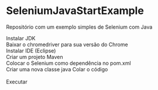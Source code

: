 # SeleniumJavaStartExample
Repositório com um exemplo simples de Selenium com Java

Instalar JDK<br />
Baixar o chromedriver para sua versão do Chrome<br />
Instalar IDE (Eclipse)<br />
Criar um projeto Maven<br />
Colocar o Selenium como dependência no pom.xml<br />
Criar uma nova classe java
Colar o código<br /><br />
Executar<br />
